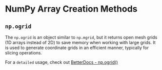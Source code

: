 # NumPy Array Creation Methods

## `np.ogrid`

The `np.ogrid` is an object similar to `np.mgrid`, but it returns open mesh grids (1D arrays instead of 2D) to save memory when working with large grids. It is used to generate coordinate grids in an efficient manner, typically for slicing operations.

For a `detailed` usage, check out [BetterDocs - np.ogrid()](https://betterdocs.tech/python/libs/numpy/stable/creation/ogrid)